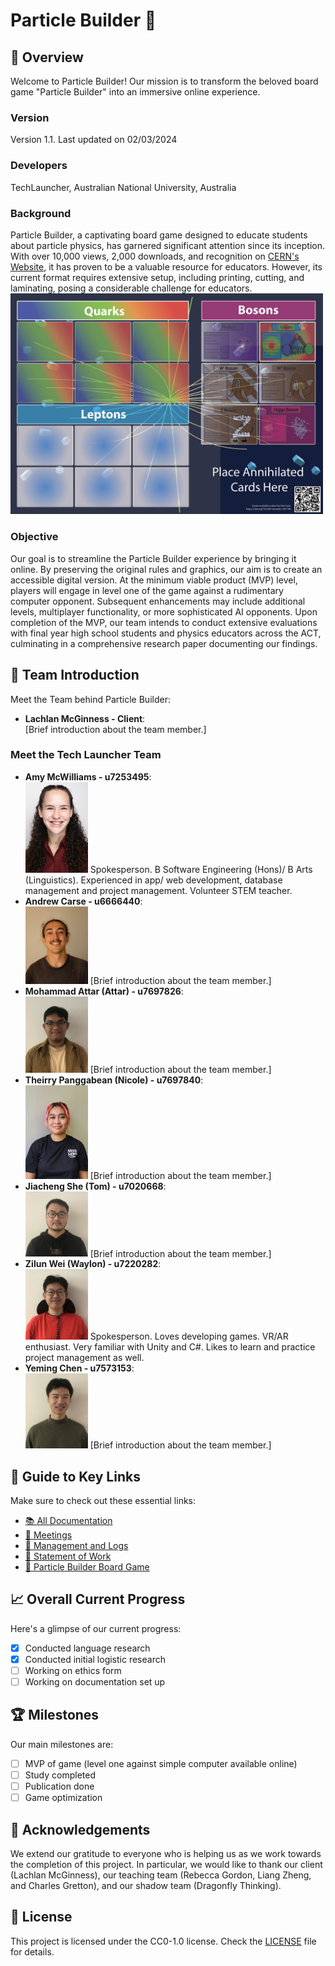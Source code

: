 # Particle Builder 🌌

## 🌟 Overview
Welcome to Particle Builder! Our mission is to transform the beloved board game "Particle Builder" into an immersive online experience.

### Version
Version 1.1. Last updated on 02/03/2024

### Developers 
TechLauncher, Australian National University, Australia

### Background 
Particle Builder, a captivating board game designed to educate students about particle physics, has garnered significant attention since its inception. With over 10,000 views, 2,000 downloads, and recognition on [CERN's Website](https://scoollab.web.cern.ch/particle-physics-games), it has proven to be a valuable resource for educators. However, its current format requires extensive setup, including printing, cutting, and laminating, posing a considerable challenge for educators.
<img src="game-mat.png" alt="Game Mat" width="500">

### Objective 
Our goal is to streamline the Particle Builder experience by bringing it online. By preserving the original rules and graphics, our aim is to create an accessible digital version. At the minimum viable product (MVP) level, players will engage in level one of the game against a rudimentary computer opponent. Subsequent enhancements may include additional levels, multiplayer functionality, or more sophisticated AI opponents. Upon completion of the MVP, our team intends to conduct extensive evaluations with final year high school students and physics educators across the ACT, culminating in a comprehensive research paper documenting our findings.

## 🚀 Team Introduction
Meet the Team behind Particle Builder:

- **Lachlan McGinness - Client**: <br />
  [Brief introduction about the team member.]

### Meet the Tech Launcher Team
- **Amy McWilliams - u7253495**: <br />
  <img src="amy-photo.png" alt="Amy" width="100">
  Spokesperson. B Software Engineering (Hons)/ B Arts (Linguistics). Experienced in app/ web development, database management and project management. Volunteer STEM teacher. 
- **Andrew Carse - u6666440**: <br />
  <img src="andrew-photo.jpg" alt="Andrew" width="100">
  [Brief introduction about the team member.]
- **Mohammad Attar (Attar) - u7697826**:<br />
  <img src="attar-photo.jpg" alt="Attar" width="100">
  [Brief introduction about the team member.]
- **Theirry Panggabean (Nicole) - u7697840**: <br />
  <img src="nicole-photo.jpg" alt="Nicole" width="100">
  [Brief introduction about the team member.]
- **Jiacheng She (Tom) - u7020668**: <br />
  <img src="tom-photo.jpg" alt="Tom" width="100">
  [Brief introduction about the team member.]
- **Zilun Wei (Waylon) - u7220282**: <br />
  <img src="waylon-photo.jpg" alt="Waylon" width="100">
  Spokesperson. Loves developing games. VR/AR enthusiast. Very familiar with Unity and C#. Likes to learn and practice project management as well.
- **Yeming Chen - u7573153**: <br />
  <img src="yeming-photo.jpg" alt="Yeming" width="100">
  [Brief introduction about the team member.]

## 🔗 Guide to Key Links
Make sure to check out these essential links:
- [📚 All Documentation](https://drive.google.com/drive/folders/1gNQTMTf48UgRHE4ytIJuaeIxGWWiEp39)
- [📅 Meetings](https://drive.google.com/drive/folders/1mIbBs1T88vYvBBDxnpUPaGI2cbuYlJ0V)
- [📝 Management and Logs](https://drive.google.com/drive/folders/1xDHlIG2zxgXX8JDGjmVamH--LjQP0a0U)
- [💼 Statement of Work](https://docs.google.com/document/d/1qSa2f-sy6qGiY9qCsEOh26du-j6DDjofjy3XefuoVzk/edit?usp=sharing)
- [🎲 Particle Builder Board Game](https://zenodo.org/records/3594204)

## 📈 Overall Current Progress
Here's a glimpse of our current progress:
- [x] Conducted language research
- [x] Conducted initial logistic research
- [ ] Working on ethics form
- [ ] Working on documentation set up

## 🏆 Milestones 
Our main milestones are: 
- [ ] MVP of game (level one against simple computer available online)
- [ ] Study completed
- [ ] Publication done
- [ ] Game optimization

## 🙏 Acknowledgements
We extend our gratitude to everyone who is helping us as we work towards the completion of this project. In particular, we would like to thank our client (Lachlan McGinness), our teaching team (Rebecca Gordon, Liang Zheng, and Charles Gretton), and our shadow team (Dragonfly Thinking).

## 📄 License
This project is licensed under the CC0-1.0 license. Check the [LICENSE](LICENSE) file for details.
